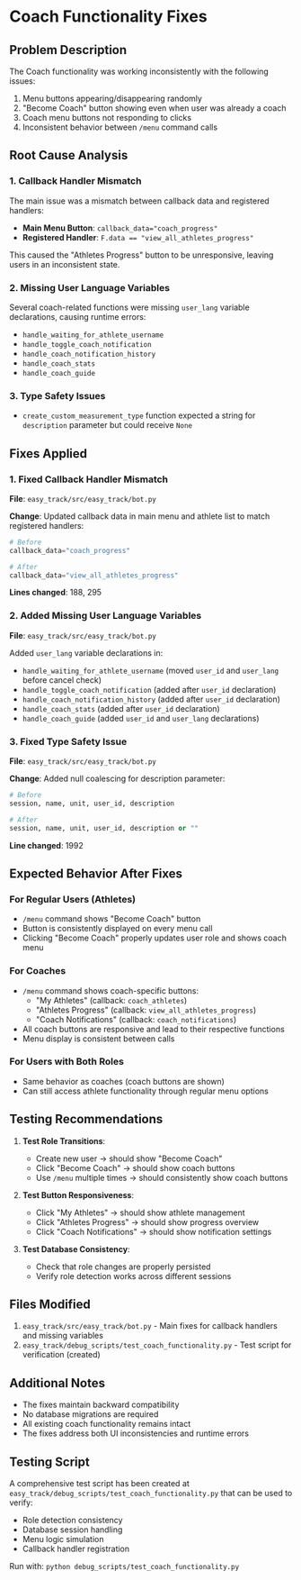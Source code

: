 # Coach Functionality Fixes

## Problem Description

The Coach functionality was working inconsistently with the following issues:
1. Menu buttons appearing/disappearing randomly
2. "Become Coach" button showing even when user was already a coach
3. Coach menu buttons not responding to clicks
4. Inconsistent behavior between `/menu` command calls

## Root Cause Analysis

### 1. Callback Handler Mismatch
The main issue was a mismatch between callback data and registered handlers:
- **Main Menu Button**: `callback_data="coach_progress"`
- **Registered Handler**: `F.data == "view_all_athletes_progress"`

This caused the "Athletes Progress" button to be unresponsive, leaving users in an inconsistent state.

### 2. Missing User Language Variables
Several coach-related functions were missing `user_lang` variable declarations, causing runtime errors:
- `handle_waiting_for_athlete_username`
- `handle_toggle_coach_notification`
- `handle_coach_notification_history`
- `handle_coach_stats`
- `handle_coach_guide`

### 3. Type Safety Issues
- `create_custom_measurement_type` function expected a string for `description` parameter but could receive `None`

## Fixes Applied

### 1. Fixed Callback Handler Mismatch
**File**: `easy_track/src/easy_track/bot.py`

**Change**: Updated callback data in main menu and athlete list to match registered handlers:
```python
# Before
callback_data="coach_progress"

# After
callback_data="view_all_athletes_progress"
```

**Lines changed**: 188, 295

### 2. Added Missing User Language Variables
**File**: `easy_track/src/easy_track/bot.py`

Added `user_lang` variable declarations in:
- `handle_waiting_for_athlete_username` (moved `user_id` and `user_lang` before cancel check)
- `handle_toggle_coach_notification` (added after `user_id` declaration)
- `handle_coach_notification_history` (added after `user_id` declaration)
- `handle_coach_stats` (added after `user_id` declaration)
- `handle_coach_guide` (added `user_id` and `user_lang` declarations)

### 3. Fixed Type Safety Issue
**File**: `easy_track/src/easy_track/bot.py`

**Change**: Added null coalescing for description parameter:
```python
# Before
session, name, unit, user_id, description

# After
session, name, unit, user_id, description or ""
```

**Line changed**: 1992

## Expected Behavior After Fixes

### For Regular Users (Athletes)
- `/menu` command shows "Become Coach" button
- Button is consistently displayed on every menu call
- Clicking "Become Coach" properly updates user role and shows coach menu

### For Coaches
- `/menu` command shows coach-specific buttons:
  - "My Athletes" (callback: `coach_athletes`)
  - "Athletes Progress" (callback: `view_all_athletes_progress`)
  - "Coach Notifications" (callback: `coach_notifications`)
- All coach buttons are responsive and lead to their respective functions
- Menu display is consistent between calls

### For Users with Both Roles
- Same behavior as coaches (coach buttons are shown)
- Can still access athlete functionality through regular menu options

## Testing Recommendations

1. **Test Role Transitions**:
   - Create new user → should show "Become Coach"
   - Click "Become Coach" → should show coach buttons
   - Use `/menu` multiple times → should consistently show coach buttons

2. **Test Button Responsiveness**:
   - Click "My Athletes" → should show athlete management
   - Click "Athletes Progress" → should show progress overview
   - Click "Coach Notifications" → should show notification settings

3. **Test Database Consistency**:
   - Check that role changes are properly persisted
   - Verify role detection works across different sessions

## Files Modified

1. `easy_track/src/easy_track/bot.py` - Main fixes for callback handlers and missing variables
2. `easy_track/debug_scripts/test_coach_functionality.py` - Test script for verification (created)

## Additional Notes

- The fixes maintain backward compatibility
- No database migrations are required
- All existing coach functionality remains intact
- The fixes address both UI inconsistencies and runtime errors

## Testing Script

A comprehensive test script has been created at `easy_track/debug_scripts/test_coach_functionality.py` that can be used to verify:
- Role detection consistency
- Database session handling
- Menu logic simulation
- Callback handler registration

Run with: `python debug_scripts/test_coach_functionality.py`
